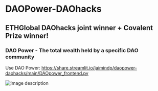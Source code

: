 # DAOPower-DAOhacks

## ETHGlobal DAOhacks joint winner + Covalent Prize winner!

### DAO Power - The total wealth held by a specific DAO community

Use DAO Power: https://share.streamlit.io/jaimindp/daopower-daohacks/main/DAOpower_frontend.py


![Image description](<https://github.com/jaimindp/DAOPower-DAOhacks/blob/main/DAO%20Power%20Screenshot.png>)

